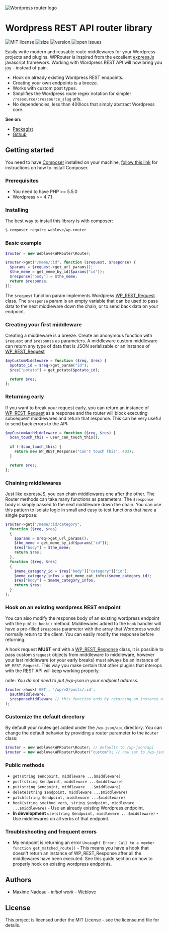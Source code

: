 ![Wordpress router logo](https://i.ibb.co/nsRzTxx/wp-router-3.png)

# Wordpress REST API router library 
![MIT license](https://img.shields.io/packagist/l/weblove/wp-router)
![size](https://img.shields.io/github/languages/code-size/web-love/wp-router)
![version](https://img.shields.io/github/v/release/web-love/wp-router)
![open issues](https://img.shields.io/github/issues/web-love/wp-router)

Easily write modern and reusable route middlewares for your Wordpress projects and plugins. WPRouter is inspired from the excellent [expressJs](https://expressjs.com/fr/) javascript framework. Working with Wordpress REST API will now bring you joy - instead of pain.

* Hook on already existing Wordpress REST endpoints.
* Creating your own endpoints is a breeze.
* Works with custom post types.
* Simplifies the Wordpress route regex notation for simpler `/ressource/:ressource_slug` urls.
* No dependencies, less than 400locs that simply abstract Wordpress core. 

**See on:**
* [Packagist](https://packagist.org/packages/weblove/wp-router)
* [Github](https://github.com/sudomaxime/wp-router)

## Getting started
You need to have [Composer](https://getcomposer.org/) installed on your machine, [follow this link](https://getcomposer.org/doc/00-intro.md) for instructions on how to install Composer.

### Prerequisites
* You need to have PHP >= 5.5.0
* Wordpress >= 4.7.1

### Installing
The best way to install this library is with composer:
```bash
$ composer require weblove/wp-router
```

### Basic example
```php
$router = new Weblove\WPRouter\Router;

$router->get("/meme/:id", function ($request, $response) { 
  $params = $request->get_url_params();
  $the_meme = get_meme_by_id($params["id"]);
  $response["body"] = $the_meme;
  return $response;
});
```

The `$request` function param implements Wordpress [WP_REST_Request](https://developer.wordpress.org/reference/classes/wp_rest_request/) class. The `$response` param is an empty variable that can be used to pass data to the next middleware down the chain, or to send back data on your endpoint.

### Creating your first middleware
Creating a middleware is a breeze. Create an anonymous function with `$request` and `$response` as parameters. A middleware custom middleware can return any type of data that is JSON serializable or an instance of [WP_REST_Request](https://developer.wordpress.org/reference/classes/wp_rest_request/)

```php
$myCustomMiddleware = function ($req, $res) {
  $potato_id = $req->get_param("id");
  $res["potato"] = get_potato($potato_id);

  return $res;
};
```

### Returning early
If you want to break your request early, you can return an instance of [WP_REST_Request](https://developer.wordpress.org/reference/classes/wp_rest_request/) as a response and the router will block executing subsequent middlewares and return that response. This can be very useful to send back errors to the API:

```php
$myCustomAuthMiddleware = function ($req, $res) {
  $can_touch_this = user_can_touch_this();
  
  if (!$can_touch_this) {
    return new WP_REST_Response("Can't touch this", 403);
  }

  return $res;
};
```

### Chaining middlewares
Just like expressJS, you can chain middlewares one after the other. The Router methods can take many functions as parameters. The `$response` body is simply passed to the next middleware down the chain. You can use this pattern to isolate logic in small and easy to test functions that have a single purpose:

```php
$router->get("/meme/:id/category", 
  function ($req, $res) 
  { 
    $params = $req->get_url_params();
    $the_meme = get_meme_by_id($params["id"]);
    $res["body"] = $the_meme;
    return $res;
  },
  function ($req, $res)
  {
    $meme_category_id = $res["body"]["category"]["id"];
    $meme_category_infos = get_meme_cat_infos($meme_category_id);
    $res["body"] = $meme_category_infos;
    return $res;
  }
);
```

### Hook on an existing wordpress REST endpoint
You can also modify the response body of an existing wordpress endpoint with the `public hook()` method. Middlewares added to the `hook` handler will have a pre-filled `$response` parameter with the array that Wordpress would normally return to the client. You can easily modify the response before returning. 

A hook request **MUST** end with a [WP_REST_Response](https://developer.wordpress.org/reference/classes/wp_rest_response/) class, it is possible to pass custom `$request` objects from middleware to middleware, however your last middleware (or your early breaks) must always be an instance of `WP_REST_Request`. This way you make certain that other plugins that interops with the REST API will keep working properly.

note: *You do not need to put /wp-json in your endpoint address.*

```php
$router->hook('GET', '/wp/v2/posts/:id', 
  $authMiddleware,
  $responseMiddleware // this function ends by returning an instance of WP_REST_Response
);
```

### Customize the default directory
By default your routes get added under the `/wp-json/api` directory. You can change the default behavior by providing a router parameter to the `Router` class:

```php
$router = new Weblove\WPRouter\Router; // defaults to /wp-json/api
$router = new Weblove\WPRouter\Router("custom"); // now set to /wp-json/custom
```

### Public methods
* `get(string $endpoint, middleware ...$middleware)`
* `post(string $endpoint, middleware ...$middleware)`
* `put(string $endpoint, middleware ...$middleware)`
* `delete(string $endpoint, middleware ...$middleware)`
* `patch(string $endpoint, middleware ...$middleware)`
* `hook(string $method_verb, string $endpoint, middleware ...$middleware)`  - Use an already existing Wordpress endpoint.
* **In development** `use(string $endpoint, middleware ...$middleware)` - Use middlewares on all verbs of that endpoint.

### Troubleshooting and frequent errors
* My endpoint is returning an error `Uncaught Error: Call to a member function get_matched_route()` - This means you have a hook that doesn't return an instance of WP_REST_Response after all the middlewares have been executed. See this guide section on how to properly hook on existing wordpress endpoints.

## Authors
* Maxime Nadeau - *initial work* - [Weblove](http://weblove.ca)

## License
This project is licensed under the MIT License - see the license.md file for details.
